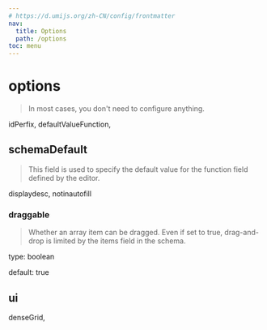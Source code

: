 ```yaml
---
# https://d.umijs.org/zh-CN/config/frontmatter
nav:
  title: Options
  path: /options
toc: menu
---
```


# options

> In most cases, you don't need to configure anything.

idPerfix, defaultValueFunction,

## schemaDefault

> This field is used to specify the default value for the function field defined by the editor.

displaydesc, notinautofill

### draggable

> Whether an array item can be dragged. Even if set to true, drag-and-drop is limited by the items field in the schema.

type: boolean

default: true

## ui

denseGrid,
